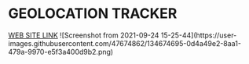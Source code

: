 <h1>GEOLOCATION TRACKER</h1>
<a href="www.geotracker.herokuapp.com">WEB SITE LINK</a>
![Screenshot from 2021-09-24 15-25-44](https://user-images.githubusercontent.com/47674862/134674695-0d4a49e2-8aa1-479a-9970-e5f3a400d9b2.png)
